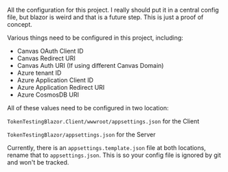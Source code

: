 All the configuration for this project. I really should put it in a central config file, but blazor is weird and that is a future step.
This is just a proof of concept.

Various things need to be configured in this project, including:
- Canvas OAuth Client ID
- Canvas Redirect URI
- Canvas Auth URI (If using different Canvas Domain)
- Azure tenant ID
- Azure Application Client ID
- Azure Application Redirect URI
- Azure CosmosDB URI

All of these values need to be configured in two location:

`TokenTestingBlazor.Client/wwwroot/appsettings.json` for the Client

`TokenTestingBlazor/appsettings.json` for the Server

Currently, there is an `appsettings.template.json` file at both locations, rename that to `appsettings.json`.
This is so your config file is ignored by git and won't be tracked.
